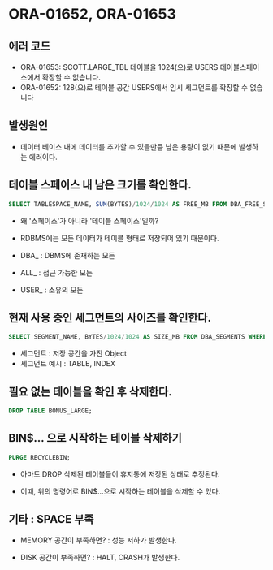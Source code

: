 # ORA-01652, ORA-01653

## 에러 코드
- ORA-01653: SCOTT.LARGE_TBL 테이블을 1024(으)로 USERS 테이블스페이스에서 확장할 수 없습니다.
- ORA-01652: 128(으)로 테이블 공간 USERS에서 임시 세그먼트를 확장할 수 없습니다

## 발생원인

- 데이터 베이스 내에 데이터를 추가할 수 있을만큼 남은 용량이 없기 때문에 발생하는 에러이다. 

## 테이블 스페이스 내 남은 크기를 확인한다. 

```SQL
SELECT TABLESPACE_NAME, SUM(BYTES)/1024/1024 AS FREE_MB FROM DBA_FREE_SPACE GROUP BY TABLESPACE_NAME;
```

- 왜 '스페이스'가 아니라 '테이블 스페이스'일까?
- RDBMS에는 모든 데이터가 테이블 형태로 저장되어 있기 때문이다.

- DBA_ : DBMS에 존재하는 모든
- ALL_ : 접근 가능한 모든
- USER_ : 소유의 모든


## 현재 사용 중인 세그먼트의 사이즈를 확인한다. 

```SQL
SELECT SEGMENT_NAME, BYTES/1024/1024 AS SIZE_MB FROM DBA_SEGMENTS WHERE TABLESPACE_NAME = 'USERS'ORDER BY 2 DESC;
```

- 세그먼트 : 저장 공간을 가진 Object
- 세그먼트 예시 : TABLE, INDEX


## 필요 없는 테이블을 확인 후 삭제한다. 


```SQL
DROP TABLE BONUS_LARGE;
```


## BIN$... 으로 시작하는 테이블 삭제하기

```SQL
PURGE RECYCLEBIN;
```

- 아마도 DROP 삭제된 테이블들이 휴지통에 저장된 상태로 추정된다. 

- 이때, 위의 명령어로 BIN$...으로 시작하는 테이블을 삭제할 수 있다. 


## 기타 : SPACE 부족

- MEMORY 공간이 부족하면? : 성능 저하가 발생한다.

- DISK 공간이 부족하면? : HALT, CRASH가 발생한다. 

